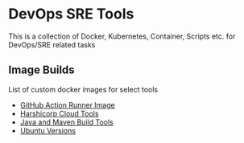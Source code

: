 # DevOps SRE Tools
This is a collection of Docker, Kubernetes, Container, Scripts etc. for DevOps/SRE related tasks

## Image Builds
List of custom docker images for select tools
* [GitHub Action Runner Image](/githubaction-runner)
* [Harshicorp Cloud Tools](/harshicorp-tools)
* [Java and Maven Build Tools](/java-build-tools)
* [Ubuntu Versions](/ubuntu-tools)
